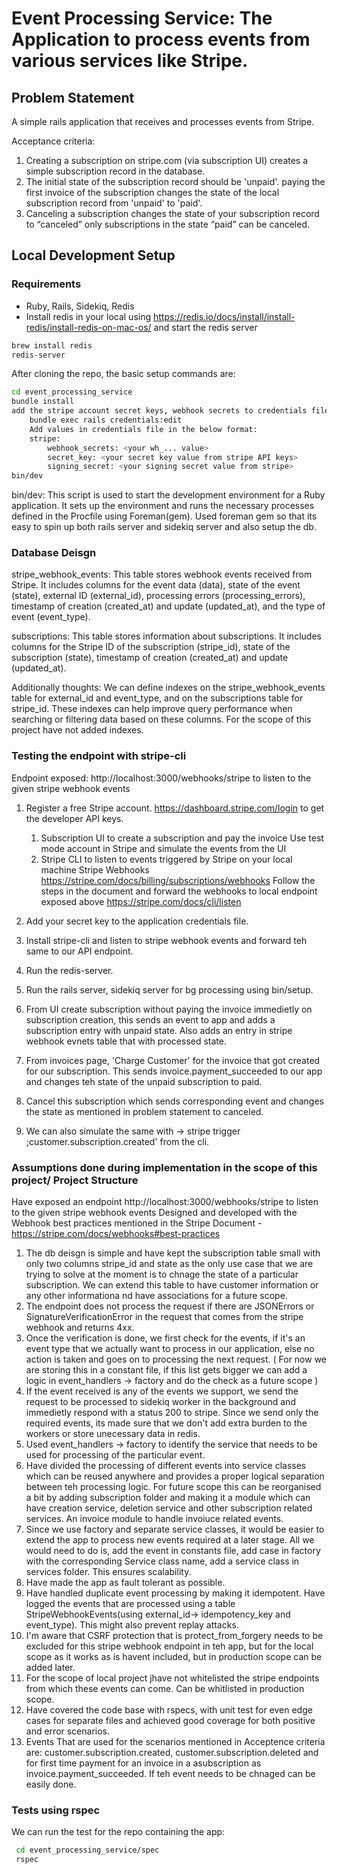# Event Processing Service: The Application to process events from various services like Stripe.

## Problem Statement

A simple rails application that receives and processes events from Stripe.

Acceptance criteria:
1. Creating a subscription on stripe.com (via subscription UI) creates a simple
subscription record in the database.
2. The initial state of the subscription record should be 'unpaid'.
paying the first invoice of the subscription changes the state of the local
subscription record from 'unpaid' to 'paid'.
3. Canceling a subscription changes the state of your subscription record to “canceled”
only subscriptions in the state “paid” can be canceled.

## Local Development Setup

### Requirements

- Ruby, Rails, Sidekiq, Redis
- Install redis in your local using https://redis.io/docs/install/install-redis/install-redis-on-mac-os/ and start the redis server

```sh
brew install redis
redis-server
```

After cloning the repo, the basic setup commands are:

```sh
cd event_processing_service
bundle install
add the stripe account secret keys, webhook secrets to credentials file using:
	bundle exec rails credentials:edit
	Add values in credentials file in the below format:
	stripe:
		webhook_secrets: <your wh_... value>
		secret_key: <your secret key value from stripe API keys>
		signing_secret: <your signing secret value from stripe>
bin/dev
```

bin/dev:
	This script is used to start the development environment for a Ruby application. It sets up the environment and runs the necessary processes defined in the Procfile using Foreman(gem). Used foreman gem so that its easy to spin up both rails server and sidekiq server and also setup the db.

### Database Deisgn

stripe_webhook_events: 
	This table stores webhook events received from Stripe. It includes columns for the event data (data), state of the event (state), external ID (external_id), processing errors (processing_errors), timestamp of creation (created_at) and update (updated_at), and the type of event (event_type).

subscriptions: 
	This table stores information about subscriptions. It includes columns for the Stripe ID of the subscription (stripe_id), state of the subscription (state), timestamp of creation (created_at) and update (updated_at).

Additionally thoughts: We can define indexes  on the stripe_webhook_events table for external_id and event_type, and on the subscriptions table for stripe_id. These indexes can help improve query performance when searching or filtering data based on these columns. For the scope of this project have not added indexes.

### Testing the endpoint with stripe-cli

Endpoint exposed: http://localhost:3000/webhooks/stripe to listen to the given stripe webhook events

1. Register a free Stripe account. https://dashboard.stripe.com/login to get the developer API keys.
	1. Subscription UI to create a subscription and pay the invoice
		Use test mode account in Stripe and simulate the events from the UI
	2. Stripe CLI to listen to events triggered by Stripe on your local machine Stripe
		Webhooks
		https://stripe.com/docs/billing/subscriptions/webhooks 
		Follow the steps in the document and forward the webhooks to local endpoint exposed above
		https://stripe.com/docs/cli/listen

2. Add your secret key to the application credentials file.
3. Install stripe-cli and listen to stripe webhook events and forward teh same to our API endpoint.
4. Run the redis-server.
5. Run the rails server, sidekiq server for bg processing using bin/setup.
6. From UI create subscription without paying the invoice immedietly on subscription creation, this sends an event to app and adds a subscription entry with unpaid state. Also adds an entry in stripe webhook evnets table that with processed state.
7. From invoices page, 'Charge Customer' for the invoice that got created for our subscription. This sends invoice.payment_succeeded to our app and changes teh state of the unpaid subscription to paid.
8. Cancel this subscription which sends corresponding event and changes the state as mentioned in problem statement to canceled.
9. We can also simulate the same with -> stripe trigger ;customer.subscription.created' from the cli.


### Assumptions done during implementation in the scope of this project/ Project Structure

Have exposed an endpoint http://localhost:3000/webhooks/stripe to listen to the given stripe webhook events
Designed and developed with the Webhook best practices mentioned in the Stripe Document - https://stripe.com/docs/webhooks#best-practices

1. The db deisgn is simple and have kept the subscription table small with only two columns stripe_id and state as the only use case that we are trying to solve at the moment is to chnage the state of a particular subscription. We can extend this table to have customer information or any other informationa nd have associations for a future scope.
2. The endpoint does not process the request if there are JSONErrors or SignatureVerificationError in the request that comes from the stripe webhook and returns 4xx.
3. Once the verification is done, we first check for the events, if it's an event type that we actually want to process in our application, else no action is taken and goes on to processing the next request. ( For now we are storing this in a constant file, if this list gets bigger we can add a logic in event_handlers -> factory and do the check as a future scope )
4. If the event received is any of the events we support, we send the request to be processed to sidekiq worker in the background and immedietly respond with a status 200 to stripe. Since we send only the required events, its made sure that we don't add extra burden to the workers or store unecessary data in redis.
5. Used event_handlers -> factory to identify the service that needs to be used for processing of the particular event.
6. Have divided the processing of different events into service classes which can be reused anywhere and provides a proper logical separation between teh processing logic. For future scope this can be reorganised a bit by adding subscription folder and making it a module which can have creation service, deletion service and other subscription related services. An invoice module to handle invoiuce related events.
7. Since we use factory and separate service classes, it would be easier to extend the app to process new events required at a later stage. All we would need to do is, add the event in constants file, add case in factory with the corresponding Service class name, add a service class in services folder. This ensures scalability.
8. Have made the app as fault tolerant as possible.
9. Have handled duplicate event processing by making it idempotent. Have logged the events that are processed using a table StripeWebhookEvents(using external_id-> idempotency_key and event_type). This might also prevent replay attacks.
10. I'm aware that CSRF protection that is protect_from_forgery needs to be excluded for this stripe webhook endpoint in teh app, but for the local scope as it works as is havent included, but in production scope can be added later.
11. For the scope of local project jhave not whitelisted the stripe endpoints from which these events can come. Can be whitlisted in production scope.
12. Have covered the code base with rspecs, with unit test for even edge cases for separate files and achieved good coverage for both positive and error scenarios.
13. Events That are used for the scenarios mentioned in Acceptence criteria are: customer.subscription.created, customer.subscription.deleted and for first time payment for an invoice in a asubscription as invoice.payment_succeeded. If teh event needs to be chnaged can be easily done.

### Tests using rspec
We can run the test for the repo containing the app:
```sh
 cd event_processing_service/spec
 rspec
```
